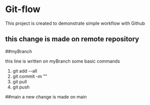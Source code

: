# Git-flow

This project is created to demonstrate simple workflow with Github

## this change is made on remote repository

##myBranch

this line is written on myBranch
some basic commands

1. git add --all
2. git commit -m ""
3. git pull
4. git push

##main
a new change is made on main
